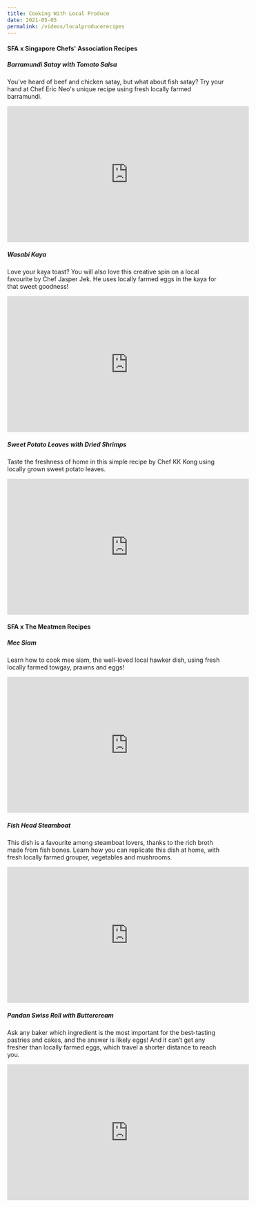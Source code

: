 ```yaml
---
title: Cooking With Local Produce
date: 2021-05-05
permalink: /videos/localproducerecipes
---
```

#### SFA x Singapore Chefs' Association Recipes

##### Barramundi Satay with Tomato Salsa
You’ve heard of beef and chicken satay, but what about fish satay? Try your hand at Chef Eric Neo's unique recipe using fresh locally farmed barramundi. 

<iframe width="560" height="315" src="https://www.youtube.com/embed/miuYKpxM1So" title="YouTube video player" frameborder="0" allow="accelerometer; autoplay; clipboard-write; encrypted-media; gyroscope; picture-in-picture" allowfullscreen></iframe>

##### Wasabi Kaya
Love your kaya toast? You will also love this creative spin on a local favourite by Chef Jasper Jek. He uses locally farmed eggs in the kaya for that sweet goodness!

<iframe width="560" height="315" src="https://www.youtube.com/embed/h77kSrC_xLs" title="YouTube video player" frameborder="0" allow="accelerometer; autoplay; clipboard-write; encrypted-media; gyroscope; picture-in-picture" allowfullscreen></iframe>

##### Sweet Potato Leaves with Dried Shrimps 
Taste the freshness of home in this simple recipe by Chef KK Kong using locally grown sweet potato leaves.

<iframe width="560" height="315" src="https://www.youtube.com/embed/itszntcFREM" title="YouTube video player" frameborder="0" allow="accelerometer; autoplay; clipboard-write; encrypted-media; gyroscope; picture-in-picture" allowfullscreen></iframe>

#### SFA x The Meatmen Recipes

##### Mee Siam
Learn how to cook mee siam, the well-loved local hawker dish, using fresh locally farmed towgay, prawns and eggs!

<iframe width="560" height="315" src="https://www.youtube.com/embed/i-XSepuYEDw" title="YouTube video player" frameborder="0" allow="accelerometer; autoplay; clipboard-write; encrypted-media; gyroscope; picture-in-picture" allowfullscreen></iframe>

##### Fish Head Steamboat
This dish is a favourite among steamboat lovers, thanks to the rich broth made from fish bones. Learn how you can replicate this dish at home, with fresh locally farmed grouper, vegetables and mushrooms.

<iframe width="560" height="315" src="https://www.youtube.com/embed/eASJUGZnhpg" title="YouTube video player" frameborder="0" allow="accelerometer; autoplay; clipboard-write; encrypted-media; gyroscope; picture-in-picture" allowfullscreen></iframe>

##### Pandan Swiss Roll with Buttercream
Ask any baker which ingredient is the most important for the best-tasting pastries and cakes, and the answer is likely eggs! And it can’t get any fresher than locally farmed eggs, which travel a shorter distance to reach you.

<iframe width="560" height="315" src="https://www.youtube.com/embed/vrZv6M5Hl4o" title="YouTube video player" frameborder="0" allow="accelerometer; autoplay; clipboard-write; encrypted-media; gyroscope; picture-in-picture" allowfullscreen></iframe>